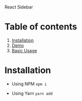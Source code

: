 React Sidebar

# Table of contents

1. [Installation](#installation)
2. [Demo](#demo)
3. [Basic Usage](#basic-usage)

# Installation

- Using NPM
  `npm i `

- Using Yarn
  `yarn add `

  
